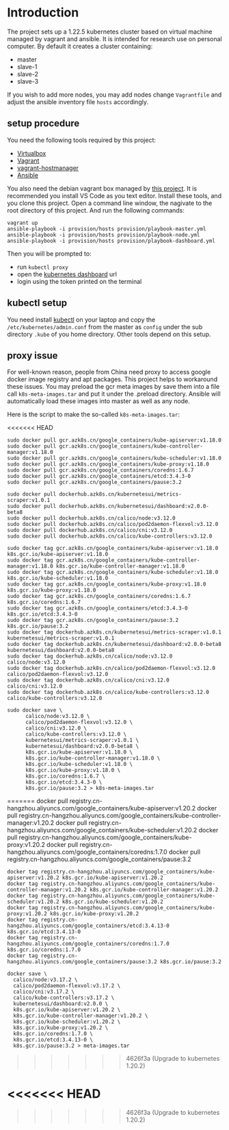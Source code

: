 # Introduction

The project sets up a 1.22.5 kubernetes cluster based on virtual machine
managed by vagrant and ansible. It is intended for research use on personal
computer. By default it creates a cluster containing:

- master
- slave-1
- slave-2
- slave-3


If you wish to add more nodes, you may add nodes change `Vagrantfile` and
adjust the ansible inventory file `hosts` accordingly.

## setup procedure

You need the following tools required by this project:

- [Virtualbox][1]
- [Vagrant][2]
- [vagrant-hostmanager][7]
- [Ansible][3]

You also need the debian vagrant box managed by [this project][4].
It is recommended you install VS Code as you text editor.
Install these tools, and you clone this project.
Open a command line window, the nagivate to the root directory of this project.
And run the following commands:

    vagrant up
    ansible-playbook -i provision/hosts provision/playbook-master.yml
    ansible-playbook -i provision/hosts provision/playbook-node.yml
    ansible-playbook -i provision/hosts provision/playbook-dashboard.yml

Then you will be prompted to:

- run `kubectl proxy`
- open the [kubernetes dashboard][5] url
- login using the token printed on the terminal

## kubectl setup

You need install [kubectl][6] on your laptop and copy the
`/etc/kubernetes/admin.conf` from the master as `config`
under the sub directory `.kube` of you home directory.
Other tools depend on this setup.

## proxy issue

For well-known reason, people from China need proxy to access google
docker image registry and apt packages. This project helps to workaround
these issues. You may preload the gcr meta images by save them into a file
call `k8s-meta-images.tar` and put it under the .preload directory. Ansible
will automatically load these images into master as well as any node.

Here is the script to make the so-called `k8s-meta-images.tar`:

<<<<<<< HEAD

    sudo docker pull gcr.azk8s.cn/google_containers/kube-apiserver:v1.18.0
    sudo docker pull gcr.azk8s.cn/google_containers/kube-controller-manager:v1.18.0
    sudo docker pull gcr.azk8s.cn/google_containers/kube-scheduler:v1.18.0
    sudo docker pull gcr.azk8s.cn/google_containers/kube-proxy:v1.18.0
    sudo docker pull gcr.azk8s.cn/google_containers/coredns:1.6.7
    sudo docker pull gcr.azk8s.cn/google_containers/etcd:3.4.3-0
    sudo docker pull gcr.azk8s.cn/google_containers/pause:3.2

    sudo docker pull dockerhub.azk8s.cn/kubernetesui/metrics-scraper:v1.0.1
    sudo docker pull dockerhub.azk8s.cn/kubernetesui/dashboard:v2.0.0-beta8
    sudo docker pull dockerhub.azk8s.cn/calico/node:v3.12.0
    sudo docker pull dockerhub.azk8s.cn/calico/pod2daemon-flexvol:v3.12.0
    sudo docker pull dockerhub.azk8s.cn/calico/cni:v3.12.0
    sudo docker pull dockerhub.azk8s.cn/calico/kube-controllers:v3.12.0

    sudo docker tag gcr.azk8s.cn/google_containers/kube-apiserver:v1.18.0          k8s.gcr.io/kube-apiserver:v1.18.0
    sudo docker tag gcr.azk8s.cn/google_containers/kube-controller-manager:v1.18.0 k8s.gcr.io/kube-controller-manager:v1.18.0
    sudo docker tag gcr.azk8s.cn/google_containers/kube-scheduler:v1.18.0          k8s.gcr.io/kube-scheduler:v1.18.0
    sudo docker tag gcr.azk8s.cn/google_containers/kube-proxy:v1.18.0              k8s.gcr.io/kube-proxy:v1.18.0
    sudo docker tag gcr.azk8s.cn/google_containers/coredns:1.6.7                   k8s.gcr.io/coredns:1.6.7
    sudo docker tag gcr.azk8s.cn/google_containers/etcd:3.4.3-0                    k8s.gcr.io/etcd:3.4.3-0
    sudo docker tag gcr.azk8s.cn/google_containers/pause:3.2                       k8s.gcr.io/pause:3.2
    sudo docker tag dockerhub.azk8s.cn/kubernetesui/metrics-scraper:v1.0.1 kubernetesui/metrics-scraper:v1.0.1
    sudo docker tag dockerhub.azk8s.cn/kubernetesui/dashboard:v2.0.0-beta8 kubernetesui/dashboard:v2.0.0-beta8
    sudo docker tag dockerhub.azk8s.cn/calico/node:v3.12.0                 calico/node:v3.12.0
    sudo docker tag dockerhub.azk8s.cn/calico/pod2daemon-flexvol:v3.12.0   calico/pod2daemon-flexvol:v3.12.0
    sudo docker tag dockerhub.azk8s.cn/calico/cni:v3.12.0                  calico/cni:v3.12.0
    sudo docker tag dockerhub.azk8s.cn/calico/kube-controllers:v3.12.0     calico/kube-controllers:v3.12.0

    sudo docker save \
          calico/node:v3.12.0 \
          calico/pod2daemon-flexvol:v3.12.0 \
          calico/cni:v3.12.0 \
          calico/kube-controllers:v3.12.0 \
          kubernetesui/metrics-scraper:v1.0.1 \
          kubernetesui/dashboard:v2.0.0-beta8 \
          k8s.gcr.io/kube-apiserver:v1.18.0 \
          k8s.gcr.io/kube-controller-manager:v1.18.0 \
          k8s.gcr.io/kube-scheduler:v1.18.0 \
          k8s.gcr.io/kube-proxy:v1.18.0 \
          k8s.gcr.io/coredns:1.6.7 \
          k8s.gcr.io/etcd:3.4.3-0 \
          k8s.gcr.io/pause:3.2 > k8s-meta-images.tar
=======
	docker pull registry.cn-hangzhou.aliyuncs.com/google_containers/kube-apiserver:v1.20.2
	docker pull registry.cn-hangzhou.aliyuncs.com/google_containers/kube-controller-manager:v1.20.2
	docker pull registry.cn-hangzhou.aliyuncs.com/google_containers/kube-scheduler:v1.20.2
	docker pull registry.cn-hangzhou.aliyuncs.com/google_containers/kube-proxy:v1.20.2
	docker pull registry.cn-hangzhou.aliyuncs.com/google_containers/coredns:1.7.0
	docker pull registry.cn-hangzhou.aliyuncs.com/google_containers/pause:3.2

	docker tag registry.cn-hangzhou.aliyuncs.com/google_containers/kube-apiserver:v1.20.2 k8s.gcr.io/kube-apiserver:v1.20.2
	docker tag registry.cn-hangzhou.aliyuncs.com/google_containers/kube-controller-manager:v1.20.2 k8s.gcr.io/kube-controller-manager:v1.20.2
	docker tag registry.cn-hangzhou.aliyuncs.com/google_containers/kube-scheduler:v1.20.2 k8s.gcr.io/kube-scheduler:v1.20.2
	docker tag registry.cn-hangzhou.aliyuncs.com/google_containers/kube-proxy:v1.20.2 k8s.gcr.io/kube-proxy:v1.20.2
	docker tag registry.cn-hangzhou.aliyuncs.com/google_containers/etcd:3.4.13-0 k8s.gcr.io/etcd:3.4.13-0
	docker tag registry.cn-hangzhou.aliyuncs.com/google_containers/coredns:1.7.0 k8s.gcr.io/coredns:1.7.0
	docker tag registry.cn-hangzhou.aliyuncs.com/google_containers/pause:3.2 k8s.gcr.io/pause:3.2

	docker save \
	  calico/node:v3.17.2 \
	  calico/pod2daemon-flexvol:v3.17.2 \
	  calico/cni:v3.17.2 \
	  calico/kube-controllers:v3.17.2 \
	  kubernetesui/dashboard:v2.0.0 \
	  k8s.gcr.io/kube-apiserver:v1.20.2 \
	  k8s.gcr.io/kube-controller-manager:v1.20.2 \
	  k8s.gcr.io/kube-scheduler:v1.20.2 \
	  k8s.gcr.io/kube-proxy:v1.20.2 \
	  k8s.gcr.io/coredns:1.7.0 \
	  k8s.gcr.io/etcd:3.4.13-0 \
	  k8s.gcr.io/pause:3.2 > meta-images.tar
>>>>>>> 4626f3a (Upgrade to kubernetes 1.20.2)


[1]: https://www.virtualbox.org/
[2]: https://www.vagrantup.com/
[3]: https://www.ansible.com/
[4]: https://github.com/schnell18/vmbot/tree/master/debian
[5]: http://localhost:8001/api/v1/namespaces/kubernetes-dashboard/services/https:kubernetes-dashboard:/proxy/
[6]: https://k8smeetup.github.io/docs/tasks/tools/install-kubectl/
<<<<<<< HEAD
=======
[7]: https://github.com/devopsgroup-io/vagrant-hostmanager
>>>>>>> 4626f3a (Upgrade to kubernetes 1.20.2)
